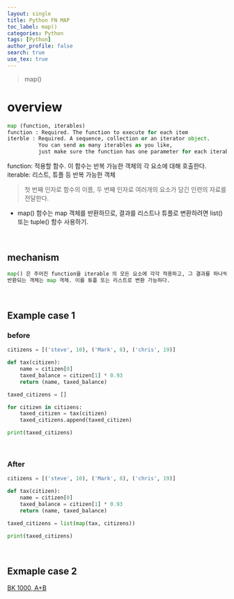 ```yaml
---
layout: single
title: Python FN MAP
toc_label: map()
categories: Python
tags: [Python]
author_profile: false
search: true
use_tex: true
---
```


> map()

# overview

```python
map (function, iterables)
function : Required. The function to execute for each item
iterble : Required. A sequence, collection or an iterator object. 
          You can send as many iterables as you like, 
          just make sure the function has one parameter for each iterable.
```

function: 적용할 함수. 이 함수는 반복 가능한 객체의 각 요소에 대해 호출한다.
iterable: 리스트, 튜플 등 반복 가능한 객체

> 첫 번째 인자로 함수의 이름, 두 번째 인자로 여러개의 요소가 담긴 인련의 자료를 전달한다.

- map() 함수는 map 객체를 반환하므로, 결과를 리스트나 튜플로 변환하려면 list() 또는 tuple() 함수 사용하기.

<br>

## mechanism
```python
map() 은 주어진 function을 iterable 의 모든 요소에 각각 적용하고, 그 결과를 하나씩 반환한다.
반환되는 객체는 map 객체. 이를 튜플 또는 리스트로 변환 가능하다.
``` 

<br>

## Example case 1

### before
```python
citizens = [('steve', 10), ('Mark', 8), ('chris', 19)]

def tax(citizen):
    name = citizen[0]
    taxed_balance = citizen[1] * 0.93
    return (name, taxed_balance)

taxed_citizens = []

for citizen in citizens:
    taxed_citizen = tax(citizen) 
    taxed_citizens.append(taxed_citizen)

print(taxed_citizens)
```

<br>

### After
```python
citizens = [('steve', 10), ('Mark', 8), ('chris', 19)]

def tax(citizen):
    name = citizen[0]
    taxed_balance = citizen[1] * 0.93
    return (name, taxed_balance)

taxed_citizens = list(map(tax, citizens))

print(taxed_citizens)
```

<br>

## Exmaple case 2

[BK 1000, A+B]([Introduction]({{site.url}}/algorithm/bk-no1000))


